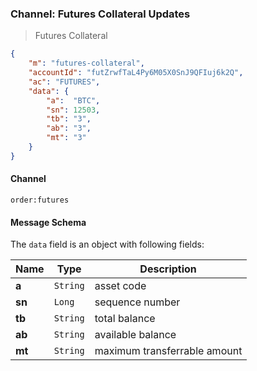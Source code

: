### Channel: Futures Collateral Updates

> Futures Collateral 

```json
{
    "m": "futures-collateral",
    "accountId": "futZrwfTaL4Py6M05X0SnJ9QFIuj6k2Q",
    "ac": "FUTURES",
    "data": {
        "a":  "BTC",
        "sn": 12503,
        "tb": "3",
        "ab": "3",
        "mt": "3"
    }
}
```

#### Channel

`order:futures` 


#### Message Schema

The `data` field is an object with following fields: 

 Name  | Type     | Description
------ | -------- | ----------------------------------------
**a**  | `String` | asset code 
**sn** | `Long`   | sequence number 
**tb** | `String` | total balance 
**ab** | `String` | available balance
**mt** | `String` | maximum transferrable amount

